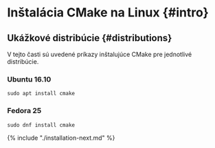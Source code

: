 # Inštalácia CMake na Linux {#intro}

## Ukážkové distribúcie {#distributions}

V tejto časti sú uvedené príkazy inštalujúce CMake pre jednotlivé distribúcie.

### Ubuntu 16.10

```
sudo apt install cmake
```

### Fedora 25

```
sudo dnf install cmake
```

{% include "./installation-next.md" %}
